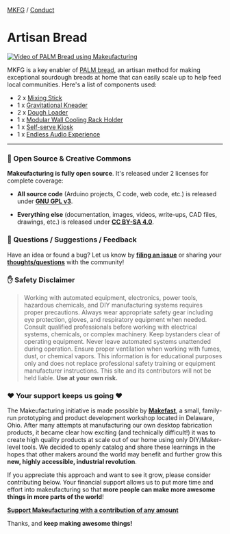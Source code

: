 [MKFG](../../) / [Conduct](../)

# Artisan Bread

[![Video of PALM Bread using Makeufacturing](https://img.youtube.com/vi/TDZuI1z2zJw/0.jpg)](https://www.youtube.com/watch?v=TDZuI1z2zJw)

MKFG is a key enabler of [PALM bread](https://palmbread.com), an artisan method for making exceptional sourdough breads at home that can easily scale up to help feed local communities. Here's a list of components used:

* 2 x [Mixing Stick](../../Build_NewToolsForMKFG/MechanicalAids_ToolsLinkagesAndGuides/DoughMixingSticks)
* 1 x [Gravitational Kneader](./../Build_NewToolsForMKFG/ElectroMechanicalSystems_MKFGRobotics/GravitationalRotaryKneader)
* 2 x [Dough Loader](../../Build_NewToolsForMKFG/MechanicalAids_ToolsLinkagesAndGuides/DoughLoader)
* 1 x [Modular Wall Cooling Rack Holder](../../Build_NewToolsForMKFG/MechanicalAids_ToolsLinkagesAndGuides/ModularCoolingRacks)
* 1 x [Self-serve Kiosk](../../Distribute_HowWhenWhereToEarn/SelfServeKiosk) 
* 1 x [Endless Audio Experience](../../Elevate_WaysToImproveAndGrow/UserExperience/EndlessAudioExperience)









---



### :open_book: Open Source & Creative Commons

**Makeufacturing is fully open source**. It's released under 2 licenses for complete coverage:

* **All source code** (Arduino projects, C code, web code, etc.) is released under **[GNU GPL v3](https://www.gnu.org/licenses/gpl-3.0.en.html)**.

* **Everything else** (documentation, images, videos, write-ups, CAD files, drawings, etc.) is released under **[CC BY-SA 4.0](https://creativecommons.org/licenses/by-sa/4.0/)**.



### :speech_balloon: Questions / Suggestions / Feedback

Have an idea or found a bug? Let us know by **[filing an issue](https://github.com/Makeufacturing/MKFG/issues)** or sharing your **[thoughts/questions](https://github.com/Makeufacturing/MKFG/discussions)** with the community!



### :hand: Safety Disclaimer

> Working with automated equipment, electronics, power tools, hazardous chemicals, and DIY manufacturing systems requires proper precautions. Always wear appropriate safety gear including eye protection, gloves, and respiratory equipment when needed. Consult qualified professionals before working with electrical systems, chemicals, or complex machinery. Keep bystanders clear of operating equipment. Never leave automated systems unattended during operation. Ensure proper ventilation when working with fumes, dust, or chemical vapors. This information is for educational purposes only and does not replace professional safety training or equipment manufacturer instructions. This site and its contributors will not be held liable. **Use at your own risk.**



### :heart: Your support keeps us going :heart:

The Makeufacturing initiative is made possible by **[Makefast](https://makefastworkshop.com)**, a small, family-run prototyping and product development workshop located in Delaware, Ohio. After many attempts at manufacturing our own desktop fabrication products, it became clear how exciting (and technically difficult!) it was to create high quality products at scale out of our home using only DIY/Maker-level tools. We decided to openly catalog and share these learnings in the hopes that other makers around the world may benefit and further grow this **new, highly accessible, industrial revolution**.

If you appreciate this approach and want to see it grow, please consider contributing below. Your financial support allows us to put more time and effort into makeufacturing so that **more people can make more awesome things in more parts of the world**!

**[Support Makeufacturing with a contribution of any amount](https://buy.stripe.com/5kQfZi9WNeac3ba6trcQU02)**

Thanks, and **keep making awesome things!**
